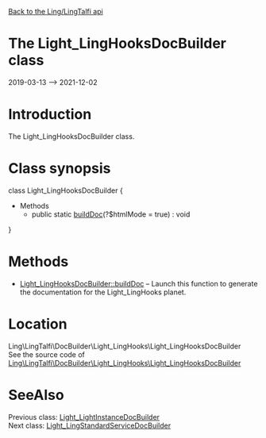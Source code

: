 [Back to the Ling/LingTalfi api](https://github.com/lingtalfi/LingTalfi/blob/master/doc/api/Ling/LingTalfi.md)



The Light_LingHooksDocBuilder class
================
2019-03-13 --> 2021-12-02






Introduction
============

The Light_LingHooksDocBuilder class.



Class synopsis
==============


class <span class="pl-k">Light_LingHooksDocBuilder</span>  {

- Methods
    - public static [buildDoc](https://github.com/lingtalfi/LingTalfi/blob/master/doc/api/Ling/LingTalfi/DocBuilder/Light_LingHooks/Light_LingHooksDocBuilder/buildDoc.md)(?$htmlMode = true) : void

}






Methods
==============

- [Light_LingHooksDocBuilder::buildDoc](https://github.com/lingtalfi/LingTalfi/blob/master/doc/api/Ling/LingTalfi/DocBuilder/Light_LingHooks/Light_LingHooksDocBuilder/buildDoc.md) &ndash; Launch this function to generate the documentation for the Light_LingHooks planet.





Location
=============
Ling\LingTalfi\DocBuilder\Light_LingHooks\Light_LingHooksDocBuilder<br>
See the source code of [Ling\LingTalfi\DocBuilder\Light_LingHooks\Light_LingHooksDocBuilder](https://github.com/lingtalfi/LingTalfi/blob/master/DocBuilder/Light_LingHooks/Light_LingHooksDocBuilder.php)



SeeAlso
==============
Previous class: [Light_LightInstanceDocBuilder](https://github.com/lingtalfi/LingTalfi/blob/master/doc/api/Ling/LingTalfi/DocBuilder/Light_LightInstance/Light_LightInstanceDocBuilder.md)<br>Next class: [Light_LingStandardServiceDocBuilder](https://github.com/lingtalfi/LingTalfi/blob/master/doc/api/Ling/LingTalfi/DocBuilder/Light_LingStandardService/Light_LingStandardServiceDocBuilder.md)<br>
